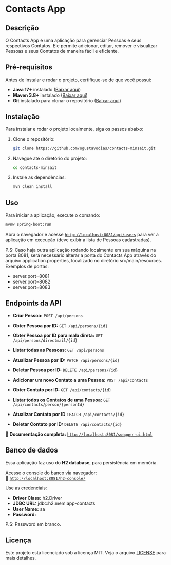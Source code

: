 # Contacts App

## Descrição

O Contacts App é uma aplicação para gerenciar Pessoas e seus respectivos Contatos. Ele permite adicionar, editar, remover e visualizar Pessoas e seus Contatos de maneira fácil e eficiente.

## Pré-requisitos

Antes de instalar e rodar o projeto, certifique-se de que você possui:

- **Java 17+** instalado ([Baixar aqui](https://adoptium.net/))
- **Maven 3.8+** instalado ([Baixar aqui](https://maven.apache.org/download.cgi))
- **Git** instalado para clonar o repositório ([Baixar aqui](https://git-scm.com/))

## Instalação

Para instalar e rodar o projeto localmente, siga os passos abaixo:

1. Clone o repositório:

   ```bash
   git clone https://github.com/ogustavodias/contacts-minsait.git
   ```

2. Navegue até o diretório do projeto:

   ```bash
   cd contacts-minsait
   ```

3. Instale as dependências:
   ```bash
   mvn clean install
   ```

## Uso

Para iniciar a aplicação, execute o comando:

```bash
mvnw spring-boot:run
```

Abra o navegador e acesse [`http://localhost:8081/api/users`](http://localhost:8081/api/users) para ver a aplicação em execução (deve exibir a lista de Pessoas cadastradas).

P.S: Caso haja outra aplicação rodando localmente em sua máquina na porta 8081, será necessário alterar a porta do Contacts App através do arquivo application.properties, localizado no diretório src/main/resources.
Exemplos de portas:

- server.port=8081
- server.port=8082
- server.port=8083

## Endpoints da API

- **Criar Pessoa:** `POST /api/persons`
- **Obter Pessoa por ID:** `GET /api/persons/{id}`
- **Obter Pessoa por ID para mala direta:** `GET /api/persons/directmail/{id}`
- **Listar todas as Pessoas:** `GET /api/persons`
- **Atualizar Pessoa por ID:** `PATCH /api/persons/{id}`
- **Deletar Pessoa por ID:** `DELETE /api/persons/{id}`

- **Adicionar um novo Contato a uma Pessoa:** `POST /api/contacts`
- **Obter Contato por ID:** `GET /api/contacts/{id}`
- **Listar todos os Contatos de uma Pessoa:** `GET /api/contacts/person/{personId}`
- **Atualizar Contato por ID :** `PATCH /api/contacts/{id}`
- **Deletar Contato por ID:** `DELETE /api/contacts/{id}`

📌 **Documentação completa:** [`http://localhost:8081/swagger-ui.html`](http://localhost:8081/swagger-ui.html)

## Banco de dados

Essa aplicação faz uso do **H2 database**, para persistência em memória.

Acesse o console do banco via navegador:  
📌 [`http://localhost:8081/h2-console/`](http://localhost:8081/h2-console/)

Use as credenciais:

- **Driver Class:** h2.Driver
- **JDBC URL:** jdbc:h2:mem:app-contacts
- **User Name:** sa
- **Password:**

P.S: Password em branco.

## Licença

Este projeto está licenciado sob a licença MIT. Veja o arquivo [LICENSE](LICENSE) para mais detalhes.
